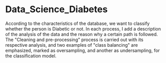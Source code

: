 # Data_Science_Diabetes
According to the characteristics of the database, we want to classify whether the person is Diabetic or not. In each process, I add a description of the analysis of the data and the reason why a certain path is followed.
The "Cleaning and pre-processing" process is carried out with its respective analysis, and two examples of "class balancing" are emphasized, marked as oversampling, and another as undersampling, for the classification model.
